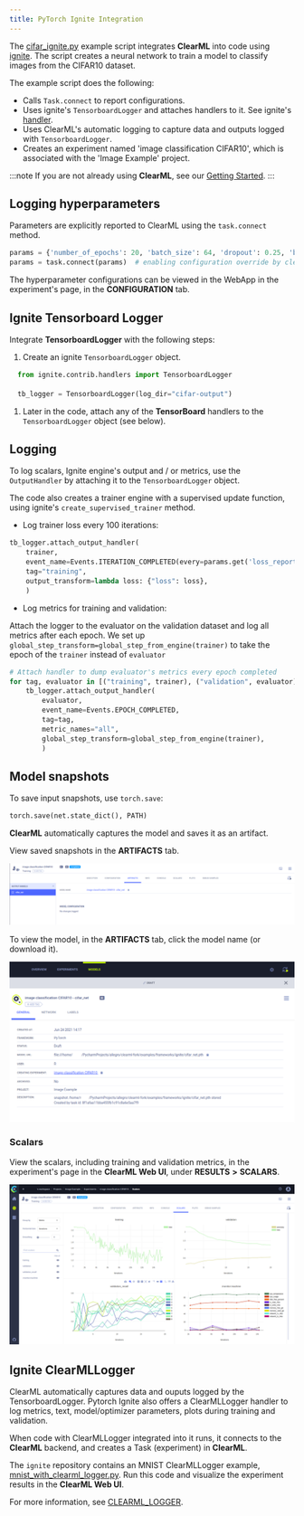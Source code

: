 ```yaml
---
title: PyTorch Ignite Integration
---
```


The [cifar_ignite.py](https://github.com/allegroai/clearml/blob/master/examples/frameworks/ignite/cifar_ignite.py) example 
script integrates **ClearML** into code using [ignite](https://github.com/pytorch/ignite). 
The script creates a neural network to train a model to classify images from the CIFAR10 dataset. 

The example script does the following:
* Calls `Task.connect` to report configurations.
* Uses ignite's `TensorboardLogger` and attaches handlers to it. See ignite's [handler](https://github.com/pytorch/ignite/blob/master/ignite/contrib/handlers/trains_logger.py). 
* Uses ClearML's automatic logging to capture data and outputs logged with `TensorboardLogger`.
* Creates an experiment named 'image classification CIFAR10', which is associated with the 'Image Example' project.

:::note 
If you are not already using **ClearML**, see our [Getting Started](../../../getting_started/ds/ds_first_steps.md).
:::

## Logging hyperparameters

Parameters are explicitly reported to ClearML using the `task.connect` method.  

```python
params = {'number_of_epochs': 20, 'batch_size': 64, 'dropout': 0.25, 'base_lr': 0.001, 'momentum': 0.9, 'loss_report': 100}
params = task.connect(params)  # enabling configuration override by clearml
```
The hyperparameter configurations can be viewed in the WebApp in the experiment's page, in the **CONFIGURATION** tab. 

## Ignite Tensorboard Logger

Integrate **TensorboardLogger** with the following steps:
1. Create an ignite `TensorboardLogger` object. 
   
  ```python
    from ignite.contrib.handlers import TensorboardLogger

    tb_logger = TensorboardLogger(log_dir="cifar-output")
  ```

1. Later in the code, attach any of the **TensorBoard** handlers to the `TensorboardLogger` object (see below).

## Logging 

To log scalars, Ignite engine's output and / or metrics, use the `OutputHandler` by attaching it 
to the `TensorboardLogger` object. 

The code also creates a trainer engine with a supervised update function, using ignite's `create_supervised_trainer` method.

* Log trainer loss every 100 iterations:
```python
tb_logger.attach_output_handler(
    trainer,
    event_name=Events.ITERATION_COMPLETED(every=params.get('loss_report')),
    tag="training",
    output_transform=lambda loss: {"loss": loss},
    )
```

* Log metrics for training and validation:

Attach the logger to the evaluator on the validation dataset and log all metrics after
each epoch. We set up `global_step_transform=global_step_from_engine(trainer)` to take the epoch of the
`trainer` instead of `evaluator`

```python
# Attach handler to dump evaluator's metrics every epoch completed
for tag, evaluator in [("training", trainer), ("validation", evaluator)]:
    tb_logger.attach_output_handler(
        evaluator,
        event_name=Events.EPOCH_COMPLETED,
        tag=tag,
        metric_names="all",
        global_step_transform=global_step_from_engine(trainer),
        )
```


## Model snapshots

To save input snapshots, use `torch.save`:

```python
torch.save(net.state_dict(), PATH)
```

**ClearML** automatically captures the model and saves it as an artifact. 

View saved snapshots in the **ARTIFACTS** tab.

![image](../../../img/examples_cifar_artifacts.png)

To view the model, in the **ARTIFACTS** tab, click the model name (or download it).

![image](../../../img/examples_cifar_model.png)


### Scalars

View the scalars, including training and validation metrics, in the experiment's page in the **ClearML Web UI**, under 
**RESULTS** **>** **SCALARS**.

![image](../../../img/examples_cifar_scalars.png)


## Ignite ClearMLLogger

ClearML automatically captures data and ouputs logged by the TensorboardLogger. Pytorch Ignite also 
offers a ClearMLLogger handler to log metrics, text, model/optimizer parameters, plots during training and validation.

When code with ClearMLLogger integrated into it runs, it connects to the **ClearML** backend, and creates a Task (experiment) in **ClearML**.

The `ignite` repository contains an MNIST ClearMLLogger example, [mnist_with_clearml_logger.py](https://github.com/pytorch/ignite/blob/master/examples/contrib/mnist/mnist_with_clearml_logger.py).
Run this code and visualize the experiment results in the **ClearML Web UI**.

For more information, see [CLEARML_LOGGER](https://pytorch.org/ignite/generated/ignite.contrib.handlers.clearml_logger.html).

